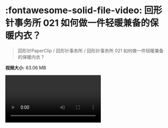 # :fontawesome-solid-file-video: 回形针事务所 021 如何做一件轻暖兼备的保暖内衣？

> 回形针PaperClip / 回形针事务所 / 回形针事务所 021 如何做一件轻暖兼备的保暖内衣？

**视频大小**: 63.06 MB

<div class="video"><video src="https://file.hsyhx.top/archive/PaperClip/回形针事务所/021.mp4" controls preload>🤔 您的浏览器不支持 video 标签</video></div>